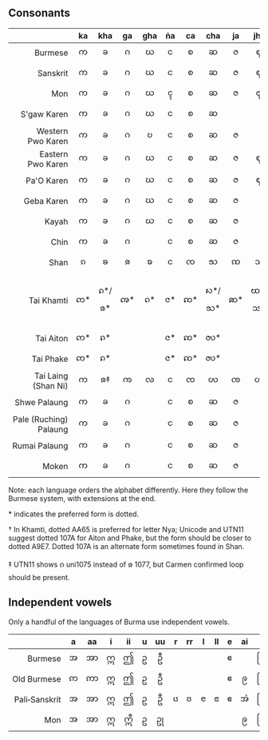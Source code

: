 ## Consonants

| | ka | kha | ga | gha | ṅa | ca | cha | ja | jha | ña | ṭa | ṭha | ḍa | ḍha | ṇa | ta | tha | da | dha | na | pa | pha | ba | bha | ma | ya | ra | la | wa | sa | ha | ḷa | a | ghwa | cha | bba | bbe | pwa |  fa |  ywa | va | tha | śa | ṣa | sha | xa | za | ? | ? | ahh | |
|------------------:|:---:|:---:|:---:|:---:|:---:|:---:|:---:|:---:|:---:|:---:|:---:|:---:|:---:|:---:|:--:|:---:|:--:|:---:|:---:|:---:|:---:|:---:|:---:|:---:|:---:|:---:|:---:|:---:|:---:|:---:|:---:|:---:|:---:|:---:|:---:|:---:|:---:|:---:|:---:|:---:|:---:|:---:|:---:|:---:|:---:|---:|:---:|:---:|:---:|:---:|:--|
| Burmese | က | ခ | ဂ | ဃ | င | စ | ဆ | ဇ | ဈ | ဉ/ည | ဋ | ဌ | ဍ | ဎ | ဏ | တ | ထ | ဒ | ဓ | န | ပ | ဖ | ဗ | ဘ | မ | ယ | ရ | လ | ဝ | သ | ဟ | ဠ | အ | | | | | | | | | | | | | | | | | | Burmese|
| Sanskrit | က | ခ | ဂ | ဃ | င | စ | ဆ | ဇ | ဈ | ဉ | ဋ | ဌ | ဍ | ဎ | ဏ | တ | ထ | ဒ | ဓ | န | ပ | ဖ | ဗ | ဘ | မ | ယ | ရ | လ | ဝ | သ | ဟ | ဠ | အ | | | | | | | | | | ၐ | ၑ | | | | | | | Sanskrit|
| Mon | က | ခ | ဂ | ဃ | ၚ | စ | ဆ | ဇ | ၛ | ဉ/ည | ဋ | ဌ | ဍ | ဎ | ဏ | တ | ထ | ဒ | ဓ | န | ပ | ဖ | ဗ | ဘ | မ | ယ | ရ | လ | ဝ | သ | ဟ | ဠ | အ | | | ၜ | ၝ | | | | | | | | | | | | | | Mon |
| S'gaw Karen | က | ခ | ဂ | ဃ | င | စ | ဆ | | | ည | | | | | | တ | ထ | ဒ | | န | ပ | ဖ | | ဘ | မ | ယ | ရ | လ | ဝ | | ဟ | | အ | | | | | | | | | | | | ၡ | | | | | ဧ | S'gaw Karen |		
| Western Pwo Karen | က | ခ | ဂ | ဎ | င | စ | ဆ | ဇ | | ည | | | | | | တ | ထ | ဒ | | န | ပ | ဖ | | ဘ | မ | ယ | ရ | လ | ဝ | သ | ဟ | | အ | | | | | ၦ | | | | ၥ | | | ၡ  | | | | | ဧ | Western Pwo Karen |
| Eastern Pwo Karen | က | ခ | ဂ | ဃ | င | စ | ဆ | ဇ | ဈ | ည | ဋ | ဌ | ဍ | ဎ | ၮ | တ | ထ | ဒ | ဓ | န | ပ | ဖ | ဗ | ဘ | မ | ယ | ရ | လ | ဝ | သ | ဟ | | အ | ၰ | | ၜ | | | | ၯ | | | | | | | | | | | Eastern Pwo Karen |
| Pa'O Karen | က | ခ | ဂ | ဃ | င | စ | ဆ | ဇ | ဈ | ည | ဋ | ဌ | ဍ | ဎ | ဏ | တ | ထ | ဒ | ဓ | န | ပ | ဖ | ဗ | ဘ | မ | ယ | ရ | လ | ဝ | သ | ဟ | ဠ | အ | | | | | | | | | | | | | | | | | | Pa'O Karen |
| Geba Karen | က | ခ | ဂ | ဃ | င | စ | ဆ | ဇ |  | ည |  |  |  |  |  | တ | ထ | ဒ | ဓ | န | ပ | ဖ | ဗ | ဘ | မ | ယ | ရ | လ | ဝ | သ | ဟ | | အ | | | | | | | | | | | | ၡ | | | | | ဧ | Geba Karen |
| Kayah | က | ခ | ဂ | ဃ | င | စ | ဆ | ဇ | | ည | | | | | | တ | ထ | ဒ | | န | ပ | ဖ | ဗ | ဘ | မ | ယ | ရ | လ | ဝ | သ | ဟ | | အ | | | | | | | | ဗာ့ | | | | | | | | | | Kayah |
| Chin | က | ခ | ဂ | | င | စ | ဆ | ဇ | | ည | | | | | | တ | ထ | ဒ | ဓ | န | ပ | ဖ | ဗ | ဘ | မ | ယ | ရ | လ | ဝ | | ဟ | | အ | | | | | | | | | | | | ၡ | | | | | ဧ | Chin |
| Shan | ၵ | ၶ | ၷ | ꧠ | င | ၸ | ꧡ | ꩡ | ꧢ | ၺ | ꩦ | ꩧ | ꩨ | ꩩ | ꧣ | တ | ထ | ၻ | ꩪ | ၼ | ပ | ၽ | ၿ | ꧤ | မ | ယ | ရ | လ | ဝ | သ | ႁ | ꩮ | ဢ | | | | | | ၾ | | | ႀ | | | | | ၹ | | | | Shan |
| Tai Khamti | က︀* | ၵ︀*/ၷ︀* | ꩠ︀* | ဂ︀* | င︀* | ꩡ︀* | ꩢ︀*/ꧡ︀* | ꩣ︀* | ꩤ︀*/ꧢ︀* | ꩥ︀*† | ꩦ︀* | ꩧ︀ | ꩨ︀ | ꩩ︀ | ꧣ︀* | တ︀* | ထ︀* | ၻ | ꩪ︀ | ꩫ︀* | ပ︀* | ၸ︀* | ၿ | ၹ | မ︀* | ယ︀* | ꩺ︀*/ꩳ*/ရ︀* | လ︀* | ဝ︀* | ꩬ︀* | ꩭ︀* | ꩮ | ဢ︀* | | | | | | ꩯ︀* | | | (ႀ︀*) | | | | ꩱ︀ | ꩲ︀ | | | | Tai Khamti |
| Tai Aiton | က︀* | ၵ︀* | | | င︀* | ꩡ︀* | ꩬ︀* | | | ၺ︀*† | | | | | | တ︀* | ထ︀* | | | ꩫ︀* | ပ︀* | ၸ︀* | | | မ︀* | ယ︀* | ꩺ︀* | လ︀* | ဝ︀* |  | ꩭ︀* | | ဢ︀* | | | | | | | | | | | | | | | | | | Tai Aiton |
| Tai Phake | က︀* | ၵ︀* | | | င︀* | ꩡ︀* | ꩬ︀* | | | ၺ︀*† | | | | | | တ︀* | ထ︀* | | | ꩫ︀* | ပ︀* | ၸ︀* | | | မ︀* | ယ︀* | ꩺ︀* | လ︀* | ဝ︀* |  | ꩭ︀* | | ဢ︀* | | | | | | | | | | | | | | | | | | Tai Phake |
| Tai Laing (Shan Ni) | က | ၷ‡ | ꧩ | ꧪ | င | ၸ | ꩬ | ꧫ | ꧬ | ꧧ | ꩦ | ꩧ | ꧭ | ꧮ | ꧯ | တ | ထ | ꧻ | ꧼ | ꩫ | ပ | ꧤ | ꧽ | ꧾ | မ | ယ | ꩺ | လ | ဝ | ꧬ | ၯ | ꧺ | ဢ | | | | | | ꧨ | | | | ၐ | ၑ | | | | | | | Tai Laing (Shan Ni) |
| Shwe Palaung | က | ခ | ဂ | | င | စ | ဆ | ဇ | | ည | | | | | | တ | ထ | ဒ | | န | ပ | ဖ |  | ဘ | မ | ယ | ရ | လ | ဝ | သ | ဟ | | အ | | ꩾ |  | | | ႎှ | | ႎ | | | | ꩿ | | ဈ  | | | | Shwe Palaung |
| Pale (Ruching) Palaung | က | ခ | ဂ | | င | စ | ဆ | ဇ | | ည | | | | | | တ | ထ | ဒ | | န | ပ | ဖ |  | ဘ | မ | ယ | ရ | လ | ဝ |  | ဟ | | အ | | | | | | | | | | | | | | | စှ | ဝှ | | Pale (Ruching) Palaung |
| Rumai Palaung | က | ခ | ဂ | | င | စ | ဆ | ဇ | | ည | | | | | | တ | ထ | ဒ | | န | ပ | ဖ |  | ဘ | မ | ယ | ရ | လ | ဝ |  | ဟ | | အ | | | | | | ႎ | | | | | | | | | | | |  Rumai Palaung |
| Moken | က | ခ | ဂ | | င | စ | ဆ | ဇ | | ည | | | | | | တ | ထ | ဒ | | န | ပ | ဖ |  | ဘ | မ | ယ | ရ | လ | ဝ |  | ဟ | | အ | | | | | | | | | | | | | | | | | | Moken |

Note: each language orders the alphabet differently. Here they follow the Burmese system, with extensions at the end.

\* indicates the preferred form is dotted.

† In Khamti, dotted AA65 is preferred for letter Nya; Unicode and UTN11 suggest dotted 107A for Aiton and Phake, but the form should be closer to dotted A9E7. Dotted 107A is an alternate form sometimes found in Shan.

‡ UTN11 shows ၵ uni1075 instead of ၷ 1077, but Carmen confirmed loop should be present.

## Independent vowels
Only a handful of the languages of Burma use independent vowels.

|               | a | aa | i | ii | u | uu | r | rr | l | ll | e | ai | o | au |               |
|--------------:|:-:|:--:|:-:|:--:|:-:|:--:|---|----|---|----|:-:|:--:|:-:|:--:|---------------|
|       Burmese | အ | အာ | ဣ |  ဤ | ဥ |  ဦ |   |    |   |    | ဧ |    | ဩ |  ဪ | Burmese       |
|   Old Burmese | ဢ | ဢာ | ဣ |  ဤ | ဥ |  ဦ |   |    |   |    | ဧ |  ဨ | ဩ |  ဪ | Old Burmese   |
| Pali‑Sanskrit | အ | အာ | ဣ |  ဤ | ဥ |  ဦ | ၒ | ၓ  | ၔ | ၕ  | ဧ |  အဲ | ဩ |  ဪ | Pali‑Sanskrit |
|           Mon | အ | အာ | ဣ | ဣဳ | ဥ |  ဥု |   |    |   |    |   |  ဨ | ဩ |  ဪ | Mon           |
